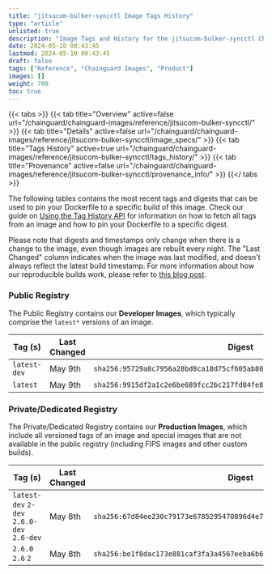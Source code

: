 ```yaml
---
title: "jitsucom-bulker-syncctl Image Tags History"
type: "article"
unlisted: true
description: "Image Tags and History for the jitsucom-bulker-syncctl Chainguard Image"
date: 2024-05-10 00:43:45
lastmod: 2024-05-10 00:43:45
draft: false
tags: ["Reference", "Chainguard Images", "Product"]
images: []
weight: 700
toc: true
---
```


{{< tabs >}}
{{< tab title="Overview" active=false url="/chainguard/chainguard-images/reference/jitsucom-bulker-syncctl/" >}}
{{< tab title="Details" active=false url="/chainguard/chainguard-images/reference/jitsucom-bulker-syncctl/image_specs/" >}}
{{< tab title="Tags History" active=true url="/chainguard/chainguard-images/reference/jitsucom-bulker-syncctl/tags_history/" >}}
{{< tab title="Provenance" active=false url="/chainguard/chainguard-images/reference/jitsucom-bulker-syncctl/provenance_info/" >}}
{{</ tabs >}}

The following tables contains the most recent tags and digests that can be used to pin your Dockerfile to a specific build of this image. Check our guide on [Using the Tag History API](/chainguard/chainguard-images/using-the-tag-history-api/) for information on how to fetch all tags from an image and how to pin your Dockerfile to a specific digest.

Please note that digests and timestamps only change when there is a change to the image, even though images are rebuilt every night. The "Last Changed" column indicates when the image was last modified, and doesn't always reflect the latest build timestamp. For more information about how our reproducible builds work, please refer to [this blog post](https://www.chainguard.dev/unchained/reproducing-chainguards-reproducible-image-builds).

### Public Registry
The Public Registry contains our **Developer Images**, which typically comprise the `latest*` versions of an image.

| Tag (s)       | Last Changed | Digest                                                                    |
|---------------|--------------|---------------------------------------------------------------------------|
|  `latest-dev` | May 9th      | `sha256:95729a8c7956a28bd8ca18d75cf605ab802e0d7b8d39bc9dc878cda8580ef244` |
|  `latest`     | May 9th      | `sha256:9915df2a1c2e6be689fcc2bc217fd84fe84f56e1e0e8edaeee050634a9290a98` |


### Private/Dedicated Registry
The Private/Dedicated Registry contains our **Production Images**, which include all versioned tags of an image and special images that are not available in the public registry (including FIPS images and other custom builds).

| Tag (s)                                     | Last Changed | Digest                                                                    |
|---------------------------------------------|--------------|---------------------------------------------------------------------------|
|  `latest-dev` `2-dev` `2.6.0-dev` `2.6-dev` | May 8th      | `sha256:67d84ee230c79173e6785295470896d4e75692f0579461072e15032090f12a49` |
|  `2.6.0` `2.6` `2`                          | May 8th      | `sha256:be1f8dac173e881caf3fa3a4567eeba6b6090649831609744a5f1b95fe7739d2` |

